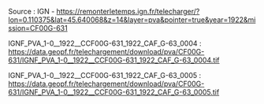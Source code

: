Source : IGN - https://remonterletemps.ign.fr/telecharger/?lon=0.110375&lat=45.640068&z=14&layer=pva&pointer=true&year=1922&mission=CF00G-631

IGNF_PVA_1-0__1922__CCF00G-631_1922_CAF_G-63_0004 : https://data.geopf.fr/telechargement/download/pva/CF00G-631/IGNF_PVA_1-0__1922__CCF00G-631_1922_CAF_G-63_0004.tif

IGNF_PVA_1-0__1922__CCF00G-631_1922_CAF_G-63_0005 : https://data.geopf.fr/telechargement/download/pva/CF00G-631/IGNF_PVA_1-0__1922__CCF00G-631_1922_CAF_G-63_0005.tif